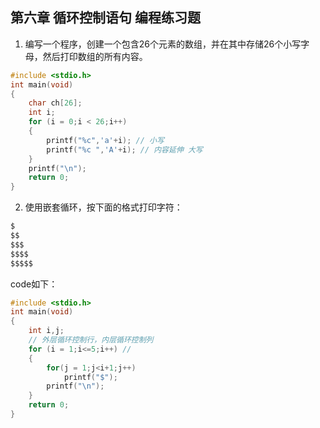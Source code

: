 ## 第六章 循环控制语句 编程练习题

1. 编写一个程序，创建一个包含26个元素的数组，并在其中存储26个小写字母，然后打印数组的所有内容。
```c
#include <stdio.h>
int main(void)
{
    char ch[26];
    int i;
    for (i = 0;i < 26;i++)
    {
        printf("%c",'a'+i); // 小写
        printf("%c ",'A'+i); // 内容延伸 大写
    }
    printf("\n");
    return 0;
}
```

2. 使用嵌套循环，按下面的格式打印字符：
```markdown
$
$$
$$$
$$$$
$$$$$
```
code如下：
```c
#include <stdio.h>
int main(void)
{
    int i,j;
    // 外层循环控制行，内层循环控制列
    for (i = 1;i<=5;i++) //  
    {
        for(j = 1;j<i+1;j++)
            printf("$");
        printf("\n");
    }
    return 0;
}
```